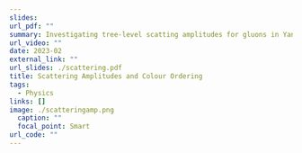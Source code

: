 ```yaml
---
slides: 
url_pdf: ""
summary: Investigating tree-level scatting amplitudes for gluons in Yang-Mills. By utilising colour decomposition, we investigate partial amplitude formulas in the case of 3 negative-helicity gluons. In particular, we investigate the singularity structure of the partial amplitude using projective geometry. 
url_video: ""
date: 2023-02
external_link: ""
url_slides: ./scattering.pdf
title: Scattering Amplitudes and Colour Ordering
tags:
  - Physics
links: []
image: ./scatteringamp.png
  caption: ""
  focal_point: Smart
url_code: ""
---
```


